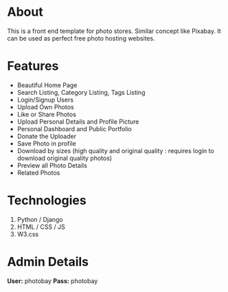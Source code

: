 # About
This is a front end template for photo stores. Similar concept like Pixabay. It can be used as perfect free photo hosting websites.

# Features
* Beautiful Home Page
* Search Listing, Category Listing, Tags Listing
* Login/Signup Users
* Upload Own Photos
* Like or Share Photos
* Upload Personal Details and Profile Picture
* Personal Dashboard and Public Portfolio
* Donate the Uploader
* Save Photo in profile
* Download by sizes (high quality and original quality : requires login to download original quality photos)
* Preview all Photo Details
* Related Photos

# Technologies
1. Python / Django
2. HTML / CSS / JS
3. W3.css

# Admin Details
**User:** photobay
**Pass:** photobay



<!-- There's a popular saying ''A picture speaks a 1000 words''. Through time, this statement has aged well because it still holds true. However, what if you have a 1000 photographs? And what if you have a 1000 photographers with their own set of 1000 photographs? That's a vast array of information. Not just that, photographs are the result of art, passion, love, creativity and hard work of photographers. They put their soul in it and we can glimpse the world that we can never imagine on our own. It's undoubtedly reasonable to respect them and their creativity. However, there still lacks a decent platform in Nepal where we can showcase the talents of these great artists so the world can admire them. Realizing the importance of a platform as such, we decided to create our very own website to assist all the photographs-- from amateurs to professionals-- and publish their content. The website is photographers and user friendly, fair, transparent and in compliance with industry standard security. Each creation is treated as a valuable work of art and we are dedicated fully to ensure the enforcement of fair usage and copyright laws. The purchase, sales, content management control is fully given to the creators and we will be happy to provide any assistance to them, if required. We promise that all our artists and users will have an enjoyable time here. Hope to see you become a part of our ever growing PEEK NEPAL family. 
Jay Nepal. -->